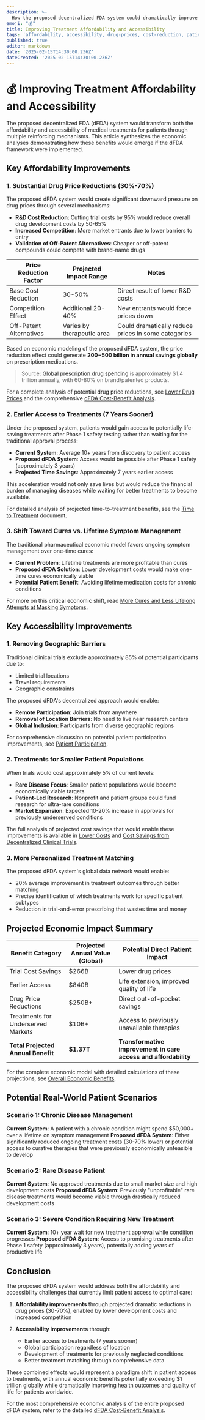 ```yaml
---
description: >-
  How the proposed decentralized FDA system could dramatically improve affordability and accessibility of treatments for patients through cost reductions, price competition, and faster access
emoji: "💰"
title: Improving Treatment Affordability and Accessibility
tags: 'affordability, accessibility, drug-prices, cost-reduction, patient-benefits'
published: true
editor: markdown
date: '2025-02-15T14:30:00.236Z'
dateCreated: '2025-02-15T14:30:00.236Z'
---
```


# 💰 Improving Treatment Affordability and Accessibility

The proposed decentralized FDA (dFDA) system would transform both the affordability and accessibility of medical treatments for patients through multiple reinforcing mechanisms. This article synthesizes the economic analyses demonstrating how these benefits would emerge if the dFDA framework were implemented.

## Key Affordability Improvements

### 1. Substantial Drug Price Reductions (30%-70%)

The proposed dFDA system would create significant downward pressure on drug prices through several mechanisms:

- **R&D Cost Reduction**: Cutting trial costs by 95% would reduce overall drug development costs by 50-65%
- **Increased Competition**: More market entrants due to lower barriers to entry
- **Validation of Off-Patent Alternatives**: Cheaper or off-patent compounds could compete with brand-name drugs

| Price Reduction Factor | Projected Impact Range | Notes |
|------------------------|--------------|-------|
| Base Cost Reduction | 30-50% | Direct result of lower R&D costs |
| Competition Effect | Additional 20-40% | New entrants would force prices down |
| Off-Patent Alternatives | Varies by therapeutic area | Could dramatically reduce prices in some categories |

Based on economic modeling of the proposed dFDA system, the price reduction effect could generate **$200-$500 billion in annual savings globally** on prescription medications.

> Source: [Global prescription drug spending](https://www.statista.com/statistics/280572/medicine-spending-worldwide/) is approximately $1.4 trillion annually, with 60-80% on brand/patented products.

For a complete analysis of potential drug price reductions, see [Lower Drug Prices](/benefits/lower-drug-prices.md) and the comprehensive [dFDA Cost-Benefit Analysis](/economic-models/dfda-cost-benefit-analysis.md).

### 2. Earlier Access to Treatments (7 Years Sooner)

Under the proposed system, patients would gain access to potentially life-saving treatments after Phase 1 safety testing rather than waiting for the traditional approval process:

- **Current System**: Average 10+ years from discovery to patient access
- **Proposed dFDA System**: Access would be possible after Phase 1 safety (approximately 3 years)
- **Projected Time Savings**: Approximately 7 years earlier access

This acceleration would not only save lives but would reduce the financial burden of managing diseases while waiting for better treatments to become available.

For detailed analysis of projected time-to-treatment benefits, see the [Time to Treatment](/benefits/time-to-treatment.md) document.

### 3. Shift Toward Cures vs. Lifetime Symptom Management

The traditional pharmaceutical economic model favors ongoing symptom management over one-time cures:

- **Current Problem**: Lifetime treatments are more profitable than cures
- **Proposed dFDA Solution**: Lower development costs would make one-time cures economically viable
- **Potential Patient Benefit**: Avoiding lifetime medication costs for chronic conditions

For more on this critical economic shift, read [More Cures and Less Lifelong Attempts at Masking Symptoms](/benefits/more-cures-and-less-lifelong-attempts-at-masking-symptoms.md).

## Key Accessibility Improvements

### 1. Removing Geographic Barriers

Traditional clinical trials exclude approximately 85% of potential participants due to:

- Limited trial locations
- Travel requirements
- Geographic constraints

The proposed dFDA's decentralized approach would enable:
- **Remote Participation**: Join trials from anywhere
- **Removal of Location Barriers**: No need to live near research centers
- **Global Inclusion**: Participants from diverse geographic regions

For comprehensive discussion on potential patient participation improvements, see [Patient Participation](/benefits/patient-participation.md).

### 2. Treatments for Smaller Patient Populations

When trials would cost approximately 5% of current levels:

- **Rare Disease Focus**: Smaller patient populations would become economically viable targets
- **Patient-Led Research**: Nonprofit and patient groups could fund research for ultra-rare conditions
- **Market Expansion**: Expected 10-20% increase in approvals for previously underserved conditions

The full analysis of projected cost savings that would enable these improvements is available in [Lower Costs](/benefits/lower-costs.md) and [Cost Savings from Decentralized Clinical Trials](/benefits/cost-savings-from-decentralized-clinical-trials.md).

### 3. More Personalized Treatment Matching

The proposed dFDA system's global data network would enable:

- 20% average improvement in treatment outcomes through better matching
- Precise identification of which treatments work for specific patient subtypes
- Reduction in trial-and-error prescribing that wastes time and money

## Projected Economic Impact Summary

| Benefit Category | Projected Annual Value (Global) | Potential Direct Patient Impact |
|------------------|------------------------|------------------------|
| Trial Cost Savings | $266B | Lower drug prices |
| Earlier Access | $840B | Life extension, improved quality of life |
| Drug Price Reductions | $250B+ | Direct out-of-pocket savings |
| Treatments for Underserved Markets | $10B+ | Access to previously unavailable therapies |
| **Total Projected Annual Benefit** | **$1.37T** | **Transformative improvement in care access and affordability** |

For the complete economic model with detailed calculations of these projections, see [Overall Economic Benefits](/benefits/overall-economic-benefits.md).

## Potential Real-World Patient Scenarios

### Scenario 1: Chronic Disease Management
**Current System**: A patient with a chronic condition might spend $50,000+ over a lifetime on symptom management
**Proposed dFDA System**: Either significantly reduced ongoing treatment costs (30-70% lower) or potential access to curative therapies that were previously economically unfeasible to develop

### Scenario 2: Rare Disease Patient
**Current System**: No approved treatments due to small market size and high development costs
**Proposed dFDA System**: Previously "unprofitable" rare disease treatments would become viable through drastically reduced development costs

### Scenario 3: Severe Condition Requiring New Treatment
**Current System**: 10+ year wait for new treatment approval while condition progresses
**Proposed dFDA System**: Access to promising treatments after Phase 1 safety (approximately 3 years), potentially adding years of productive life

## Conclusion

The proposed dFDA system would address both the affordability and accessibility challenges that currently limit patient access to optimal care:

1. **Affordability improvements** through projected dramatic reductions in drug prices (30-70%), enabled by lower development costs and increased competition
   
2. **Accessibility improvements** through:
   - Earlier access to treatments (7 years sooner)
   - Global participation regardless of location
   - Development of treatments for previously neglected conditions
   - Better treatment matching through comprehensive data

These combined effects would represent a paradigm shift in patient access to treatments, with annual economic benefits potentially exceeding $1 trillion globally while dramatically improving health outcomes and quality of life for patients worldwide. 

For the most comprehensive economic analysis of the entire proposed dFDA system, refer to the detailed [dFDA Cost-Benefit Analysis](/economic-models/dfda-cost-benefit-analysis.md). 
